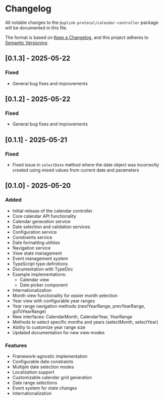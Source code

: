 # Changelog

All notable changes to the `@uplink-protocol/calendar-controller` package will be documented in this file.

The format is based on [Keep a Changelog](https://keepachangelog.com/en/1.0.0/),
and this project adheres to [Semantic Versioning](https://semver.org/spec/v2.0.0.html).

## [0.1.3] - 2025-05-22

### Fixed
- General bug fixes and improvements

## [0.1.2] - 2025-05-22

### Fixed
- General bug fixes and improvements

## [0.1.1] - 2025-05-21

### Fixed
- Fixed issue in `selectDate` method where the date object was incorrectly created using mixed values from current date and parameters

## [0.1.0] - 2025-05-20

### Added
- Initial release of the calendar controller
- Core calendar API functionality
- Calendar generation service
- Date selection and validation services
- Configuration service
- Constraints service
- Date formatting utilities
- Navigation service
- View state management
- Event management system
- TypeScript type definitions
- Documentation with TypeDoc
- Example implementations:
  - Calendar view
  - Date picker component
- Internationalization
- Month view functionality for easier month selection
- Year view with configurable year ranges
- Year range navigation methods (nextYearRange, prevYearRange, goToYearRange)
- New interfaces: CalendarMonth, CalendarYear, YearRange
- Methods to select specific months and years (selectMonth, selectYear)
- Ability to customize year range size
- Updated documentation for new view modes

### Features
- Framework-agnostic implementation
- Configurable date constraints
- Multiple date selection modes
- Localization support
- Customizable calendar grid generation
- Date range selections
- Event system for state changes
- Internationalization